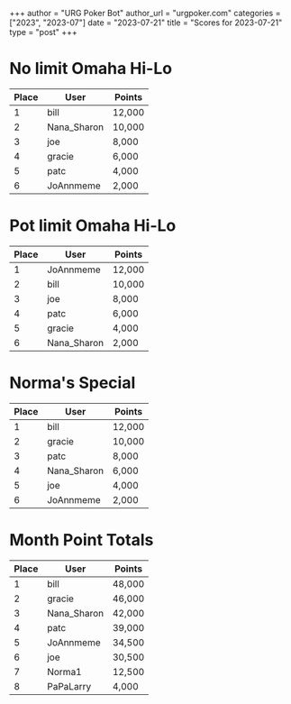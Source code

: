+++
author = "URG Poker Bot"
author_url = "urgpoker.com"
categories = ["2023", "2023-07"]
date = "2023-07-21"
title = "Scores for 2023-07-21"
type = "post"
+++
# No limit Omaha Hi-Lo

| Place | User | Points |
|-------|------|--------|
| 1 | bill | 12,000 |
| 2 | Nana_Sharon | 10,000 |
| 3 | joe | 8,000 |
| 4 | gracie | 6,000 |
| 5 | patc | 4,000 |
| 6 | JoAnnmeme | 2,000 |

# Pot limit Omaha Hi-Lo

| Place | User | Points |
|-------|------|--------|
| 1 | JoAnnmeme | 12,000 |
| 2 | bill | 10,000 |
| 3 | joe | 8,000 |
| 4 | patc | 6,000 |
| 5 | gracie | 4,000 |
| 6 | Nana_Sharon | 2,000 |

# Norma's Special

| Place | User | Points |
|-------|------|--------|
| 1 | bill | 12,000 |
| 2 | gracie | 10,000 |
| 3 | patc | 8,000 |
| 4 | Nana_Sharon | 6,000 |
| 5 | joe | 4,000 |
| 6 | JoAnnmeme | 2,000 |

# Month Point Totals

| Place | User | Points |
|-------|------|--------|
| 1 | bill | 48,000 |
| 2 | gracie | 46,000 |
| 3 | Nana_Sharon | 42,000 |
| 4 | patc | 39,000 |
| 5 | JoAnnmeme | 34,500 |
| 6 | joe | 30,500 |
| 7 | Norma1 | 12,500 |
| 8 | PaPaLarry | 4,000 |
